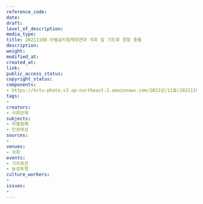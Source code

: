 ```yaml
---
reference_code: 
date: 
draft: 
level_of_description: 
media_type: 
title: 20211108-차별금지법제정연대 국회 앞 기도회 경찰 충돌
description: 
weight: 
modified_at: 
created_at: 
link: 
public_access_status: 
copyright_status: 
components:
- https://kctu-photo.s3.ap-northeast-2.amazonaws.com/2021년/11월/20211108-차별금지법제정연대+국회+앞+기도회+경찰+충돌/404460_63910_220.jpg
tags:
- 
creators:
- 사회단체
subjects:
- 차별철폐
- 인권여성
sources:
- 
venues:
- 국회
events:
- 기자회견
- 농성투쟁
culture_workers:
- 
issues:
- 
---
```

